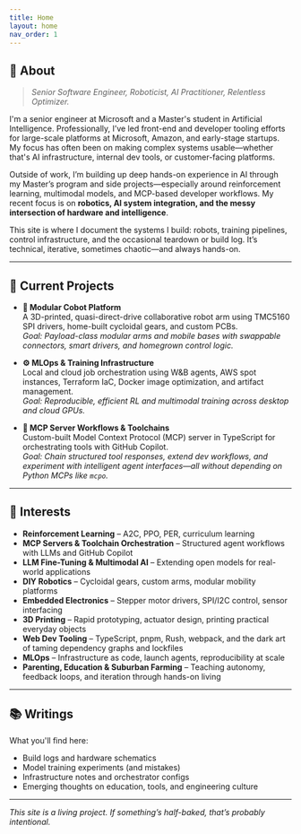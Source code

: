 ```yaml
---
title: Home
layout: home
nav_order: 1
---
```


## 🧠 About

> _Senior Software Engineer, Roboticist, AI Practitioner, Relentless Optimizer._

I'm a senior engineer at Microsoft and a Master's student in Artificial Intelligence. Professionally, I’ve led front-end and developer tooling efforts for large-scale platforms at Microsoft, Amazon, and early-stage startups. My focus has often been on making complex systems usable—whether that's AI infrastructure, internal dev tools, or customer-facing platforms.

Outside of work, I’m building up deep hands-on experience in AI through my Master’s program and side projects—especially around reinforcement learning, multimodal models, and MCP-based developer workflows. My recent focus is on **robotics, AI system integration, and the messy intersection of hardware and intelligence**.

This site is where I document the systems I build: robots, training pipelines, control infrastructure, and the occasional teardown or build log. It’s technical, iterative, sometimes chaotic—and always hands-on.

---

## 🔧 Current Projects

- **🦾 Modular Cobot Platform**  
  A 3D-printed, quasi-direct-drive collaborative robot arm using TMC5160 SPI drivers, home-built cycloidal gears, and custom PCBs.  
  _Goal: Payload-class modular arms and mobile bases with swappable connectors, smart drivers, and homegrown control logic._

- **⚙️ MLOps & Training Infrastructure**  
  Local and cloud job orchestration using W&B agents, AWS spot instances, Terraform IaC, Docker image optimization, and artifact management.  
  _Goal: Reproducible, efficient RL and multimodal training across desktop and cloud GPUs._

- **🧩 MCP Server Workflows & Toolchains**  
  Custom-built Model Context Protocol (MCP) server in TypeScript for orchestrating tools with GitHub Copilot.  
  _Goal: Chain structured tool responses, extend dev workflows, and experiment with intelligent agent interfaces—all without depending on Python MCPs like `mcpo`._

---

## 🧩 Interests

- **Reinforcement Learning** – A2C, PPO, PER, curriculum learning
- **MCP Servers & Toolchain Orchestration** – Structured agent workflows with LLMs and GitHub Copilot
- **LLM Fine-Tuning & Multimodal AI** – Extending open models for real-world applications
- **DIY Robotics** – Cycloidal gears, custom arms, modular mobility platforms
- **Embedded Electronics** – Stepper motor drivers, SPI/I2C control, sensor interfacing
- **3D Printing** – Rapid prototyping, actuator design, printing practical everyday objects 
- **Web Dev Tooling** – TypeScript, pnpm, Rush, webpack, and the dark art of taming dependency graphs and lockfiles
- **MLOps** – Infrastructure as code, launch agents, reproducibility at scale
- **Parenting, Education & Suburban Farming** – Teaching autonomy, feedback loops, and iteration through hands-on living

---

## 📚 Writings

What you'll find here:
- Build logs and hardware schematics
- Model training experiments (and mistakes)
- Infrastructure notes and orchestrator configs
- Emerging thoughts on education, tools, and engineering culture

---

_This site is a living project. If something’s half-baked, that’s probably intentional._
